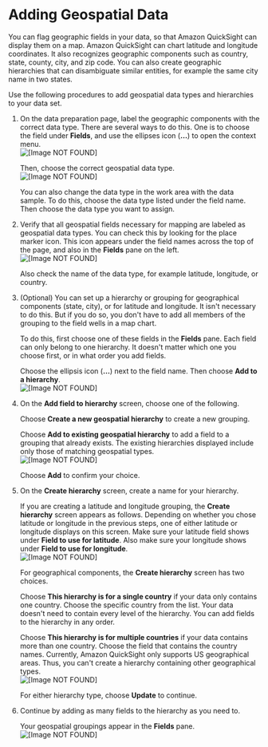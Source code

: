 # Adding Geospatial Data<a name="geospatial-data-prep"></a>

You can flag geographic fields in your data, so that Amazon QuickSight can display them on a map\. Amazon QuickSight can chart latitude and longitude coordinates\. It also recognizes geographic components such as country, state, county, city, and zip code\. You can also create geographic hierarchies that can disambiguate similar entities, for example the same city name in two states\.

Use the following procedures to add geospatial data types and hierarchies to your data set\.

1. On the data preparation page, label the geographic components with the correct data type\. There are several ways to do this\. One is to choose the field under **Fields**, and use the ellipses icon \(**…**\) to open the context menu\.   
![\[Image NOT FOUND\]](http://docs.aws.amazon.com/quicksight/latest/user/images/geo-fields-datatype-1.png)

   Then, choose the correct geospatial data type\.   
![\[Image NOT FOUND\]](http://docs.aws.amazon.com/quicksight/latest/user/images/geo-fields-datatype-2.png)

   You can also change the data type in the work area with the data sample\. To do this, choose the data type listed under the field name\. Then choose the data type you want to assign\.

1. Verify that all geospatial fields necessary for mapping are labeled as geospatial data types\. You can check this by looking for the place marker icon\. This icon appears under the field names across the top of the page, and also in the **Fields** pane on the left\.  
![\[Image NOT FOUND\]](http://docs.aws.amazon.com/quicksight/latest/user/images/geo-place-marker-icon.png)

   Also check the name of the data type, for example latitude, longitude, or country\. 

1. \(Optional\) You can set up a hierarchy or grouping for geographical components \(state, city\), or for latitude and longitude\. It isn't necessary to do this\. But if you do so, you don't have to add all members of the grouping to the field wells in a map chart\. 

   To do this, first choose one of these fields in the **Fields** pane\. Each field can only belong to one hierarchy\. It doesn't matter which one you choose first, or in what order you add fields\. 

   Choose the ellipsis icon \(**…**\) next to the field name\. Then choose **Add to a hierarchy**\.  
![\[Image NOT FOUND\]](http://docs.aws.amazon.com/quicksight/latest/user/images/geo-hierarchy-addto-1.png)

1. On the **Add field to hierarchy** screen, choose one of the following\.

   Choose **Create a new geospatial hierarchy** to create a new grouping\. 

   Choose **Add to existing geospatial hierarchy** to add a field to a grouping that already exists\. The existing hierarchies displayed include only those of matching geospatial types\.   
![\[Image NOT FOUND\]](http://docs.aws.amazon.com/quicksight/latest/user/images/geo-hierarchy-addto-2.png)

   Choose **Add** to confirm your choice\.

1. On the **Create hierarchy** screen, create a name for your hierarchy\. 

   If you are creating a latitude and longitude grouping, the **Create hierarchy** screen appears as follows\. Depending on whether you chose latitude or longitude in the previous steps, one of either latitude or longitude displays on this screen\. Make sure your latitude field shows under **Field to use for latitude**\. Also make sure your longitude shows under **Field to use for longitude**\.  
![\[Image NOT FOUND\]](http://docs.aws.amazon.com/quicksight/latest/user/images/geo-hierarchy-addto-3-latlong.png)

   For geographical components, the **Create hierarchy** screen has two choices\. 

   Choose **This hierarchy is for a single country** if your data only contains one country\. Choose the specific country from the list\. Your data doesn't need to contain every level of the hierarchy\. You can add fields to the hierarchy in any order\. 

   Choose **This hierarchy is for multiple countries** if your data contains more than one country\. Choose the field that contains the country names\. Currently, Amazon QuickSight only supports US geographical areas\. Thus, you can't create a hierarchy containing other geographical types\.   
![\[Image NOT FOUND\]](http://docs.aws.amazon.com/quicksight/latest/user/images/geo-create-hierarchy.png)

   For either hierarchy type, choose **Update** to continue\.

1. Continue by adding as many fields to the hierarchy as you need to\. 

   Your geospatial groupings appear in the **Fields** pane\.  
![\[Image NOT FOUND\]](http://docs.aws.amazon.com/quicksight/latest/user/images/geo-hierarchy-groupings.png)